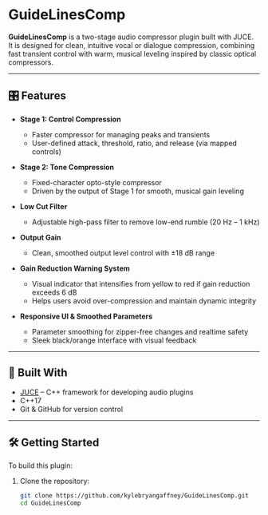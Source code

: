 # GuideLinesComp

**GuideLinesComp** is a two-stage audio compressor plugin built with JUCE. It is designed for clean, intuitive vocal or dialogue compression, combining fast transient control with warm, musical leveling inspired by classic optical compressors.

---

## 🎛️ Features

- **Stage 1: Control Compression**
  - Faster compressor for managing peaks and transients
  - User-defined attack, threshold, ratio, and release (via mapped controls)

- **Stage 2: Tone Compression**
  - Fixed-character opto-style compressor
  - Driven by the output of Stage 1 for smooth, musical gain leveling

- **Low Cut Filter**
  - Adjustable high-pass filter to remove low-end rumble (20 Hz – 1 kHz)

- **Output Gain**
  - Clean, smoothed output level control with ±18 dB range

- **Gain Reduction Warning System**
  - Visual indicator that intensifies from yellow to red if gain reduction exceeds 6 dB
  - Helps users avoid over-compression and maintain dynamic integrity

- **Responsive UI & Smoothed Parameters**
  - Parameter smoothing for zipper-free changes and realtime safety
  - Sleek black/orange interface with visual feedback

---

## 🧱 Built With

- [JUCE](https://juce.com) – C++ framework for developing audio plugins
- C++17
- Git & GitHub for version control

---

## 🛠️ Getting Started

To build this plugin:

1. Clone the repository:
   ```bash
   git clone https://github.com/kylebryangaffney/GuideLinesComp.git
   cd GuideLinesComp
